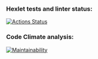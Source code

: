 ### Hexlet tests and linter status:
[![Actions Status](https://github.com/ayveezub/frontend-project-44/actions/workflows/hexlet-check.yml/badge.svg)](https://github.com/ayveezub/frontend-project-44/actions)

### Code Climate analysis:
[![Maintainability](https://api.codeclimate.com/v1/badges/c1e87a34e0b7ed7e6862/maintainability)](https://codeclimate.com/github/ayveezub/frontend-project-44/maintainability)
